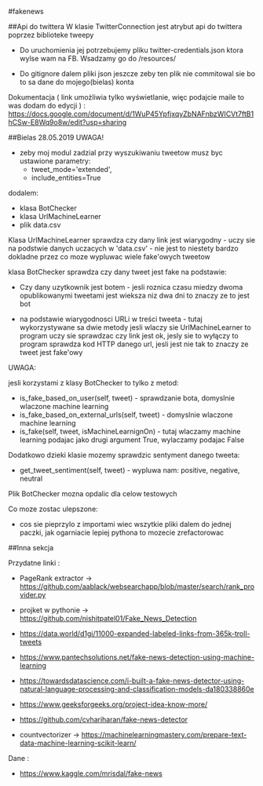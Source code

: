 #fakenews

##Api do twittera
W klasie TwitterConnection jest atrybut api do twittera poprzez biblioteke tweepy

+ Do uruchomienia jej potrzebujemy pliku twitter-credentials.json ktora wylse wam na FB. Wsadzamy go do /resources/

+ Do gitignore dalem pliki json jeszcze zeby ten plik nie commitowal sie bo to sa dane do mojego(bielas) konta

Dokumentacja ( link umożliwia tylko wyświetlanie, więc podajcie maile to was dodam do edycji ) :
https://docs.google.com/document/d/1WuP45YpfjxqyZbNAFnbzWICVt7ftB1hCSw-E8Wq9o8w/edit?usp=sharing

##Bielas 28.05.2019
UWAGA!
- zeby moj modul zadzial przy wyszukiwaniu tweetow musz byc ustawione parametry:
    - tweet_mode='extended',
    - include_entities=True

dodalem:
- klasa BotChecker
- klasa UrlMachineLearner
- plik data.csv

Klasa UrlMachineLearner sprawdza czy dany link jest wiarygodny - uczy sie na podstwie
danych uczacych w 'data.csv' - nie jest to niestety bardzo dokladne przez co moze wypluwac wiele fake'owych tweetow

klasa BotChecker sprawdza czy dany tweet jest fake na podstawie:

- Czy dany uzytkownik jest botem - jesli roznica czasu miedzy dwoma 
opublikowanymi tweetami jest wieksza niz dwa dni to znaczy ze to jest bot

- na podstawie wiarygodnosci URLi w treści tweeta - tutaj wykorzystywane sa dwie metody
jesli wlaczy sie UrlMachineLearner to program uczy sie sprawdzac czy link jest ok,
jesly sie to wyłączy to program sprawdza kod HTTP danego url, jesli jest nie tak to znaczy
ze tweet jest fake'owy

UWAGA:

jesli korzystami z klasy BotChecker to tylko z metod:
- is_fake_based_on_user(self, tweet) - sprawdzanie bota, domyslnie wlaczone machine learning
- is_fake_based_on_external_urls(self, tweet) - domyslnie wlaczone machine learning
- is_fake(self, tweet, isMachineLearnignOn) - tutaj wlaczamy machine learning podajac jako
drugi argument True, wylaczamy podajac False

Dodatkowo dzieki klasie mozemy sprawdzic sentyment danego tweeta:
- get_tweet_sentiment(self, tweet) - wypluwa nam: positive, negative, neutral

Plik BotChecker mozna opdalic dla celow testowych

Co moze zostac ulepszone:
- cos sie pieprzylo z importami wiec wszytkie pliki dalem do jednej paczki,
jak ogarniacie lepiej pythona to mozecie zrefactorowac



##Inna sekcja

Przydatne linki : 
- PageRank extractor -> https://github.com/aablack/websearchapp/blob/master/search/rank_provider.py 

- projket w pythonie -> https://github.com/nishitpatel01/Fake_News_Detection

- https://data.world/d1gi/11000-expanded-labeled-links-from-365k-troll-tweets

- https://www.pantechsolutions.net/fake-news-detection-using-machine-learning

- https://towardsdatascience.com/i-built-a-fake-news-detector-using-natural-language-processing-and-classification-models-da180338860e

- https://www.geeksforgeeks.org/project-idea-know-more/

- https://github.com/cvhariharan/fake-news-detector

-  countvectorizer -> https://machinelearningmastery.com/prepare-text-data-machine-learning-scikit-learn/

Dane :

- https://www.kaggle.com/mrisdal/fake-news
